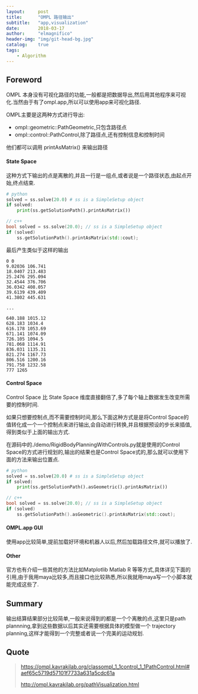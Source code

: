 ```yaml
---
layout:     post
title:      "OMPL 路径输出"
subtitle:   "app,visualization"
date:       2018-03-17
author:     "elmagnifico"
header-img: "img/git-head-bg.jpg"
catalog:    true
tags:
    - Algorithm
---
```


## Foreword

OMPL 本身没有可视化路径的功能,一般都是把数据导出,然后用其他程序来可视化.当然由于有了ompl.app,所以可以使用app来可视化路径.

OMPL主要是这两种方式进行导出:

- ompl::geometric::PathGeometric,只包含路径点
- ompl::control::PathControl,除了路径点,还有控制信息和控制时间

他们都可以调用 printAsMatrix() 来输出路径

#### State Space

这种方式下输出的点是离散的,并且一行是一组点,或者说是一个路径状态,由起点开始,终点结束.

```python
# python
solved = ss.solve(20.0) # ss is a SimpleSetup object
if solved:
    print(ss.getSolutionPath().printAsMatrix())
```
```c++
// c++
bool solved = ss.solve(20.0); // ss is a SimpleSetup object
if (solved)
    ss.getSolutionPath().printAsMatrix(std::cout);
```

最后产生类似于这样的输出
```
0 0
9.02036 106.741
18.0407 213.483
25.2476 295.094
32.4544 376.706
36.0342 408.057
39.6139 439.409
41.3802 445.631

...

640.188 1015.12
628.183 1034.4
616.178 1053.69
671.141 1074.09
726.105 1094.5
781.068 1114.91
836.031 1135.31
821.274 1167.73
806.516 1200.16
791.758 1232.58
777 1265
```

#### Control Space

Control Space 比 State Space 维度直接翻倍了,多了每个轴上数据发生改变所需要的控制时间.

如果只想要控制点,而不需要控制时间,那么下面这种方式是是将Control Space的值转化成一个一个控制点来进行输出,会自动进行转换,并且根据预设的步长来插值,得到类似于上面的输出方式.

在源码中的./demo/RigidBodyPlanningWithControls.py就是使用的Control Space的方式进行规划的,输出的结果也是Control Space式的,那么就可以使用下面的方法来输出位置点.

```python
# python
solved = ss.solve(20.0) # ss is a SimpleSetup object
if solved:
    print(ss.getSolutionPath().asGeometric().printAsMatrix())
```

```c++
// c++
bool solved = ss.solve(20.0); // ss is a SimpleSetup object
if (solved)
    ss.getSolutionPath().asGeometric().printAsMatrix(std::cout);
```

#### OMPL.app GUI

使用app比较简单,提前加载好环境和机器人以后,然后加载路径文件,就可以播放了.

#### Other

官方也有介绍一些其他的方法比如Matplotlib Matlab R 等等方式,具体详见下面的引用,由于我用maya比较多,而且接口也比较熟悉,所以我就用maya写一个小脚本就能完成这些了.

## Summary

输出结算结果部分比较简单,一般来说得到的都是一个个离散的点,这里只是path plannning,拿到这些数据以后其实还需要根据具体的模型做一个 trajectory planning,这样才能得到一个完整或者说一个完美的运动规划.

## Quote

> https://ompl.kavrakilab.org/classompl_1_1control_1_1PathControl.html#aef65c5719d57101f7733a631a5cdc61a
>
> http://ompl.kavrakilab.org/pathVisualization.html
>
